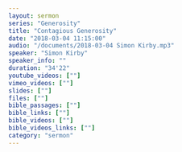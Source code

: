 ```yaml
---
layout: sermon
series: "Generosity"
title: "Contagious Generosity"
date: "2018-03-04 11:15:00"
audio: "/documents/2018-03-04 Simon Kirby.mp3"
speaker: "Simon Kirby"
speaker_info: ""
duration: "34'22"
youtube_videos: [""]
vimeo_videos: [""]
slides: [""]
files: [""]
bible_passages: [""]
bible_links: [""]
bible_videos: [""]
bible_videos_links: [""]
category: "sermon"
---
```

